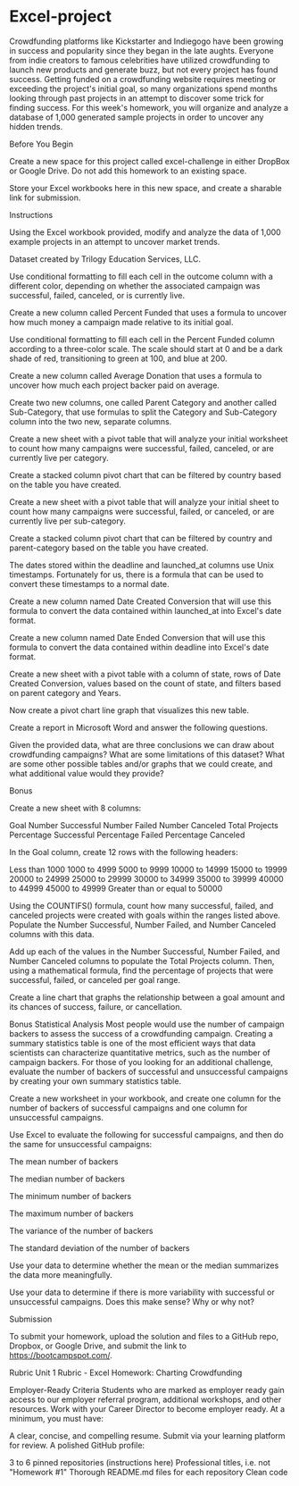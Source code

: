# Excel-project
Crowdfunding platforms like Kickstarter and Indiegogo have been growing in success and popularity since they began in the late aughts. Everyone from indie creators to famous celebrities have utilized crowdfunding to launch new products and generate buzz, but not every project has found success.
Getting funded on a crowdfunding website requires meeting or exceeding the project's initial goal, so many organizations spend months looking through past projects in an attempt to discover some trick for finding success. For this week's homework, you will organize and analyze a database of 1,000 generated sample projects in order to uncover any hidden trends.

Before You Begin


Create a new space for this project called excel-challenge in either DropBox or Google Drive. Do not add this homework to an existing space.


Store your Excel workbooks here in this new space, and create a sharable link for submission.



Instructions

Using the Excel workbook provided, modify and analyze the data of 1,000 example projects in an attempt to uncover market trends.


Dataset created by Trilogy Education Services, LLC.


Use conditional formatting to fill each cell in the outcome column with a different color, depending on whether the associated campaign was successful, failed, canceled, or is currently live.

Create a new column called Percent Funded that uses a formula to uncover how much money a campaign made relative to its initial goal.



Use conditional formatting to fill each cell in the Percent Funded column according to a three-color scale. The scale should start at 0 and be a dark shade of red, transitioning to green at 100, and blue at 200.


Create a new column called Average Donation that uses a formula to uncover how much each project backer paid on average.


Create two new columns, one called Parent Category and another called Sub-Category, that use formulas to split the Category and Sub-Category column into the two new, separate columns.





Create a new sheet with a pivot table that will analyze your initial worksheet to count how many campaigns were successful, failed, canceled, or are currently live per category.


Create a stacked column pivot chart that can be filtered by country based on the table you have created.





Create a new sheet with a pivot table that will analyze your initial sheet to count how many campaigns were successful, failed, or canceled, or are currently live per sub-category.


Create a stacked column pivot chart that can be filtered by country and parent-category based on the table you have created.




The dates stored within the deadline and launched_at columns use Unix timestamps. Fortunately for us, there is a formula that can be used to convert these timestamps to a normal date.


Create a new column named Date Created Conversion that will use this formula to convert the data contained within launched_at into Excel's date format.


Create a new column named Date Ended Conversion that will use this formula to convert the data contained within deadline into Excel's date format.





Create a new sheet with a pivot table with a column of state, rows of Date Created Conversion, values based on the count of state, and filters based on parent category and Years.


Now create a pivot chart line graph that visualizes this new table.




Create a report in Microsoft Word and answer the following questions.



Given the provided data, what are three conclusions we can draw about crowdfunding campaigns?
What are some limitations of this dataset?
What are some other possible tables and/or graphs that we could create, and what additional value would they provide?


Bonus


Create a new sheet with 8 columns:

Goal
Number Successful
Number Failed
Number Canceled
Total Projects
Percentage Successful
Percentage Failed
Percentage Canceled



In the Goal column, create 12 rows with the following headers:

Less than 1000
1000 to 4999
5000 to 9999
10000 to 14999
15000 to 19999
20000 to 24999
25000 to 29999
30000 to 34999
35000 to 39999
40000 to 44999
45000 to 49999
Greater than or equal to 50000




Using the COUNTIFS() formula, count how many successful, failed, and canceled projects were created with goals within the ranges listed above. Populate the Number Successful, Number Failed, and Number Canceled columns with this data.


Add up each of the values in the Number Successful, Number Failed, and Number Canceled columns to populate the Total Projects column. Then, using a mathematical formula, find the percentage of projects that were successful, failed, or canceled per goal range.


Create a line chart that graphs the relationship between a goal amount and its chances of success, failure, or cancellation.



Bonus Statistical Analysis
Most people would use the number of campaign backers to assess the success of a crowdfunding campaign. Creating a summary statistics table is one of the most efficient ways that data scientists can characterize quantitative metrics, such as the number of campaign backers.
For those of you looking for an additional challenge, evaluate the number of backers of successful and unsuccessful campaigns by creating your own summary statistics table.


Create a new worksheet in your workbook, and create one column for the number of backers of successful campaigns and one column for unsuccessful campaigns.



Use Excel to evaluate the following for successful campaigns, and then do the same for unsuccessful campaigns:


The mean number of backers


The median number of backers


The minimum number of backers


The maximum number of backers


The variance of the number of backers


The standard deviation of the number of backers




Use your data to determine whether the mean or the median summarizes the data more meaningfully.


Use your data to determine if there is more variability with successful or unsuccessful campaigns. Does this make sense? Why or why not?



Submission

To submit your homework, upload the solution and files to a GitHub repo, Dropbox, or Google Drive, and submit the link to https://bootcampspot.com/.


Rubric
Unit 1 Rubric - Excel Homework: Charting Crowdfunding

Employer-Ready Criteria
Students who are marked as employer ready gain access to our employer referral program, additional workshops, and other resources. Work with your Career Director to become employer ready. At a minimum, you must have:

A clear, concise, and compelling resume. Submit via your learning platform for review.
A polished GitHub profile:

3 to 6 pinned repositories (instructions here)
Professional titles, i.e. not "Homework #1"
Thorough README.md files for each repository
Clean code
